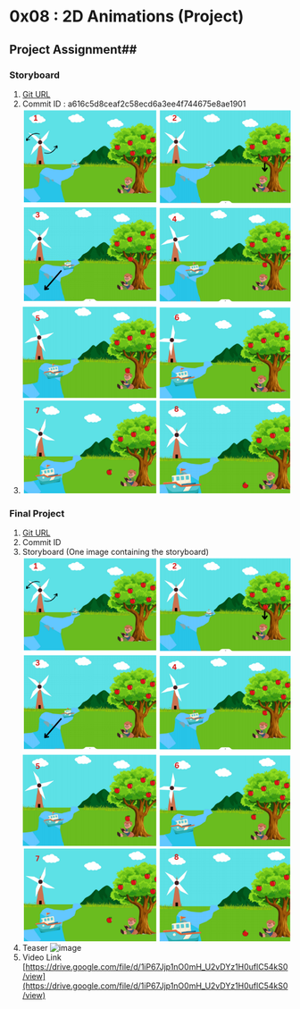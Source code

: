 # 0x08 : 2D Animations (Project) #

## Project Assignment##

### Storyboard ###

1. [Git URL](https://github.com/aryantyagi010/Cg-project)
2. Commit ID : a616c5d8ceaf2c58ecd6a3ee4f744675e8ae1901
3. ![Project](./102117184-102117145-102117156-0x08-project.png)

### Final Project ###

1. [Git URL](https://github.com/aryantyagi010/Cg-project)
2. Commit ID
3. Storyboard (One image containing the storyboard)
   ![Project](./102117184-102117145-102117156-0x08-project.png)
4. Teaser
 ![image](https://github.com/aryantyagi010/Cg-project/assets/109612523/270a2e84-415b-40f8-a478-8c0e7fb625a6)
5. Video Link
[https://drive.google.com/file/d/1iP67Jjp1nO0mH_U2vDYz1H0uflC54kS0/view](https://drive.google.com/file/d/1iP67Jjp1nO0mH_U2vDYz1H0uflC54kS0/view)
